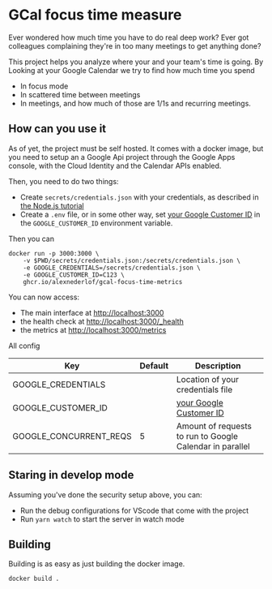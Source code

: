 # GCal focus time measure

Ever wondered how much time you have to do real deep work?
Ever got colleagues complaining they're in too many meetings to get anything done?

This project helps you analyze where your and your team's time is going. By
Looking at your Google Calendar we try to find how much time you spend

- In focus mode
- In scattered time between meetings
- In meetings, and how much of those are 1/1s and recurring meetings.

## How can you use it

As of yet, the project must be self hosted. It comes with a docker image,
but you need to setup an a Google Api project through the Google Apps console,
with the Cloud Identity and the Calendar APIs enabled.

Then, you need to do two things:

- Create `secrets/credentials.json` with your credentials, as described in [the Node.js tutorial](https://developers.google.com/calendar/api/quickstart/nodejs)
- Create a `.env` file, or in some other way, set [your Google Customer ID](https://support.google.com/a/answer/10070793?hl=en) in the `GOOGLE_CUSTOMER_ID` environment variable.

Then you can

```
docker run -p 3000:3000 \
    -v $PWD/secrets/credentials.json:/secrets/credentials.json \
    -e GOOGLE_CREDENTIALS=/secrets/credentials.json \
    -e GOOGLE_CUSTOMER_ID=C123 \
    ghcr.io/alexnederlof/gcal-focus-time-metrics

```

You can now access:

- The main interface at [http://localhost:3000]()
- the health check at [http://localhost:3000/\_health]()
- the metrics at [http://localhost:3000/metrics]()

All config

| Key                    | Default | Description                                                                   |
| ---------------------- | ------- | ----------------------------------------------------------------------------- |
| GOOGLE_CREDENTIALS     |         | Location of your credentials file                                             |
| GOOGLE_CUSTOMER_ID     |         | [your Google Customer ID](https://support.google.com/a/answer/10070793?hl=en) |
| GOOGLE_CONCURRENT_REQS | 5       | Amount of requests to run to Google Calendar in parallel                      |

## Staring in develop mode

Assuming you've done the security setup above, you can:

- Run the debug configurations for VScode that come with the project
- Run `yarn watch` to start the server in watch mode

## Building

Building is as easy as just building the docker image.

`docker build .`
